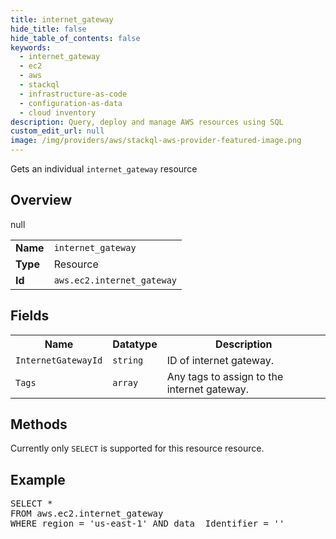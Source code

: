 ```yaml
---
title: internet_gateway
hide_title: false
hide_table_of_contents: false
keywords:
  - internet_gateway
  - ec2
  - aws
  - stackql
  - infrastructure-as-code
  - configuration-as-data
  - cloud inventory
description: Query, deploy and manage AWS resources using SQL
custom_edit_url: null
image: /img/providers/aws/stackql-aws-provider-featured-image.png
---
```

Gets an individual <code>internet_gateway</code> resource

## Overview
<table><tbody>
<tr><td><b>Name</b></td><td><code>internet_gateway</code></td></tr>
<tr><td><b>Type</b></td><td>Resource</td></tr>
null
<tr><td><b>Id</b></td><td><code>aws.ec2.internet_gateway</code></td></tr>
</tbody></table>

## Fields
<table><tbody>
<tr><th>Name</th><th>Datatype</th><th>Description</th></tr>
<tr><td><code>InternetGatewayId</code></td><td><code>string</code></td><td>ID of internet gateway.</td></tr><tr><td><code>Tags</code></td><td><code>array</code></td><td>Any tags to assign to the internet gateway.</td></tr>
</tbody></table>

## Methods
Currently only <code>SELECT</code> is supported for this resource resource.

## Example
<pre>
SELECT * 
FROM aws.ec2.internet_gateway
WHERE region = 'us-east-1' AND data__Identifier = '<InternetGatewayId>'
</pre>

